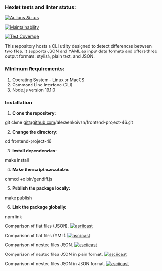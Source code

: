 ### Hexlet tests and linter status:

[![Actions Status](https://github.com/alexeenkoivan/frontend-project-46/workflows/hexlet-check/badge.svg)](https://github.com/alexeenkoivan/frontend-project-46/actions)

[![Maintainability](https://api.codeclimate.com/v1/badges/032bf5ca495a35983ff3/maintainability)](https://codeclimate.com/github/alexeenkoivan/frontend-project-46/maintainability)

[![Test Coverage](https://api.codeclimate.com/v1/badges/032bf5ca495a35983ff3/test_coverage)](https://codeclimate.com/github/alexeenkoivan/frontend-project-46/test_coverage)

This repository hosts a CLI utility designed to detect differences between two files. It supports JSON and YAML as input data formats and offers three output formats: stylish, plain text, and JSON.

### Minimum Requirements:

1. Operating System - Linux or MacOS
2. Command Line Interface (CLI)
3. Node.js version 19.1.0

### Installation

1. **Clone the repository:**

git clone git@github.com/alexeenkoivan/frontend-project-46.git

2. **Change the directory:**

cd frontend-project-46

3. **Install dependencies:**

make install

4. **Make the script executable:**

chmod +x bin/gendiff.js

5. **Publish the package locally:**

make publish

6. **Link the package globally:**

npm link


Comparison of flat files (JSON).
[![asciicast](https://asciinema.org/a/VZErgBB5iIJgVngF7BXbqrjvO.svg)](https://asciinema.org/a/VZErgBB5iIJgVngF7BXbqrjvO)

Comparison of flat files (YML).
[![asciicast](https://asciinema.org/a/m1NoZyzibMzDoSO39aAltCYnS.svg)](https://asciinema.org/a/m1NoZyzibMzDoSO39aAltCYnS)

Comparison of nested files JSON.
[![asciicast](https://asciinema.org/a/ESiWSCwdyZBKIfLIRMCkBMCEy.svg)](https://asciinema.org/a/ESiWSCwdyZBKIfLIRMCkBMCEy)

Comparison of nested files JSON in plain format.
[![asciicast](https://asciinema.org/a/FWe0ic2DkKJEuio9lTSxBunIf.svg)](https://asciinema.org/a/FWe0ic2DkKJEuio9lTSxBunIf)

Comparison of nested files JSON in JSON format.
[![asciicast](https://asciinema.org/a/t4Qle81pL0uhG8y9vdEnTBsOl.svg)](https://asciinema.org/a/t4Qle81pL0uhG8y9vdEnTBsOl)